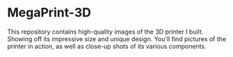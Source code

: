 # MegaPrint-3D
This repository contains high-quality images of the 3D printer I built. Showing off its impressive size and unique design. You'll find pictures of the printer in action, as well as close-up shots of its various components.
